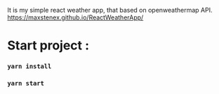 It is my simple react weather app, that based on openweathermap API.
https://maxstenex.github.io/ReactWeatherApp/

# Start project :

### `yarn install`

### `yarn start`
